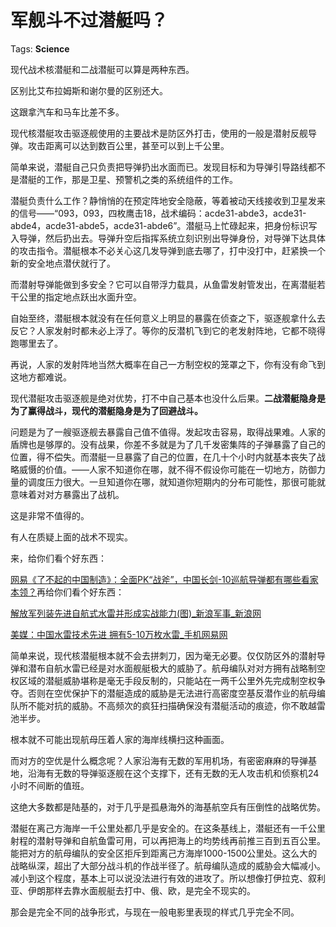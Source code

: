 # 军舰斗不过潜艇吗？

Tags: **Science**

现代战术核潜艇和二战潜艇可以算是两种东西。

区别比艾布拉姆斯和谢尔曼的区别还大。

这跟拿汽车和马车比差不多。

现代核潜艇攻击驱逐舰使用的主要战术是防区外打击，使用的一般是潜射反舰导弹。攻击距离可以达到数百公里，甚至可以到上千公里。

简单来说，潜艇自己只负责把导弹扔出水面而已。发现目标和为导弹引导路线都不是潜艇的工作，那是卫星、预警机之类的系统组件的工作。

潜艇负责什么工作？静悄悄的在预定阵地安全隐蔽，等着被动天线接收到卫星发来的信号——“093，093，四枚鹰击18，战术编码：acde31-abde3，acde31-abde4，acde31-abde5，acde31-abde6”。潜艇马上忙碌起来，把身份标识写入导弹，然后扔出去。导弹升空后指挥系统立刻识别出导弹身份，对导弹下达具体的攻击指令。潜艇根本不必关心这几发导弹到底去哪了，打中没打中，赶紧换一个新的安全地点潜伏就行了。

而潜射导弹能做到多安全？它可以自带浮力载具，从鱼雷发射管发出，在离潜艇若干公里的指定地点跃出水面升空。

自始至终，潜艇根本就没有在任何意义上明显的暴露在侦查之下，驱逐舰拿什么去反它？人家发射时都未必上浮了。等你的反潜机飞到它的老发射阵地，它都不晓得跑哪里去了。

再说，人家的发射阵地当然大概率在自己一方制空权的笼罩之下，你有没有命飞到这地方都难说。

现代潜艇攻击驱逐舰是绝对优势，打不中自己基本也没什么后果。**二战潜艇隐身是为了赢得战斗，现代的潜艇隐身是为了回避战斗。**

问题是为了一艘驱逐舰去暴露自己值不值得。发起攻击容易，取得战果难。人家的盾牌也是够厚的。没有战果，你差不多就是为了几千发密集阵的子弹暴露了自己的位置，得不偿失。而潜艇一旦暴露了自己的位置，在几十个小时内就基本丧失了战略威慑的价值。——人家不知道你在哪，就不得不假设你可能在一切地方，防御力量的调度压力很大。一旦知道你在哪，就知道你短期内的分布可能性，那很可能就意味着对对方暴露出了战机。

这是非常不值得的。

有人在质疑上面的战术不现实。

来，给你们看个好东西：

[网易《了不起的中国制造》：全面PK“战斧”，中国长剑-10巡航导弹都有哪些看家本领？](https://zhuanlan.zhihu.com/p/38281746)再给你们看个好东西：

[解放军列装先进自航式水雷并形成实战能力(图)\_新浪军事\_新浪网](https://link.zhihu.com/?target=http%3A//mil.news.sina.com.cn/p/2006-05-12/0723369729.html%3Ffrom%3Dwap)  


[美媒：中国水雷技术先进 拥有5-10万枚水雷\_手机网易网](https://link.zhihu.com/?target=https%3A//3g.163.com/war/article/64N2GLHB00011MTO.html%23adaptation%3Dpc)  


简单来说，现代核潜艇根本就不会去拼刺刀，因为毫无必要。仅仅防区外的潜射导弹和潜布自航水雷已经是对水面舰艇极大的威胁了。航母编队对对方拥有战略制空权区域的潜艇威胁堪称是毫无手段反制的，只能站在一两千公里外先完成制空权争夺。否则在空优保护下的潜艇造成的威胁是无法进行高密度空基反潜作业的航母编队所不能对抗的威胁。不高频次的疯狂扫描确保没有潜艇活动的痕迹，你不敢越雷池半步。

根本就不可能出现航母压着人家的海岸线横扫这种画面。

而对方的空优是什么概念呢？人家沿海有无数的军用机场，有密密麻麻的导弹基地，沿海有无数的导弹驱逐舰在这个支撑下，还有无数的无人攻击机和侦察机24小时不间断的值班。

这绝大多数都是陆基的，对于几乎是孤悬海外的海基航空兵有压倒性的战略优势。

潜艇在离己方海岸一千公里处都几乎是安全的。在这条基线上，潜艇还有一千公里射程的潜射导弹和自航鱼雷可用，可以再把海上的均势线再前推三百到五百公里。能把对方的航母编队的安全区拒斥到距离己方海岸1000-1500公里处。这么大的战略纵深，超出了大部分战斗机的作战半径了。航母编队造成的威胁会大幅减小。减小到这个程度，基本上可以说没法进行有效的进攻了。所以想像打伊拉克、叙利亚、伊朗那样去靠水面舰艇去打中、俄、欧，是完全不现实的。

那会是完全不同的战争形式，与现在一般电影里表现的样式几乎完全不同。



